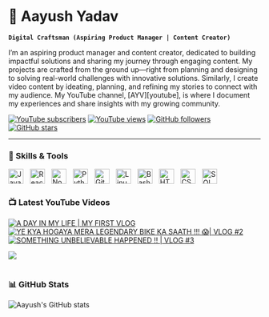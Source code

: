 # 🚀 Aayush Yadav

**`Digital Craftsman (Aspiring Product Manager | Content Creator)`**

I’m an aspiring product manager and content creator, dedicated to building impactful solutions and sharing my journey through engaging content. My projects are crafted from the ground up—right from planning and designing to solving real-world challenges with innovative solutions. Similarly, I create video content by ideating, planning, and refining my stories to connect with my audience. My YouTube channel, [AYV][youtube], is where I document my experiences and share insights with my growing community.

<p align="left">
    <a href="https://www.youtube.com/@Aayushxyadav?sub_confirmation=1">
        <img alt="YouTube subscribers" title="Subscribe to my YouTube channel" src="https://custom-icon-badges.demolab.com/youtube/channel/subscribers/UCzwWNYIYrQreb4SDZ5S7ryw?color=%23E05D44&label=SUBSCRIBE&logo=video&logoColor=white&style=for-the-badge&labelColor=CE4630"/></a> 
    <a href="https://www.youtube.com/@Aayushxyadav">
        <img alt="YouTube views" title="YouTube views" src="https://custom-icon-badges.demolab.com/youtube/channel/views/UCzwWNYIYrQreb4SDZ5S7ryw?color=%23E1AD0E&logo=eye&logoColor=white&style=for-the-badge&labelColor=C79600"/></a> 
    <a href="https://github.com/aayushxyadav?tab=followers">
        <img alt="GitHub followers" title="Follow me on GitHub" src="https://custom-icon-badges.demolab.com/github/followers/aayushxyadav?color=236ad3&labelColor=1155ba&style=for-the-badge&logo=person-add&label=Follow&logoColor=white"/></a>
    <a href="https://github.com/aayushxyadav?tab=repositories&sort=stargazers">
        <img alt="GitHub stars" title="Total stars on GitHub" src="https://custom-icon-badges.demolab.com/github/stars/aayushxyadav?color=55960c&style=for-the-badge&labelColor=488207&logo=star"/></a>
</p>

---

### 🧰 Skills & Tools

<img align="left" alt="JavaScript" width="30px" style="padding-right:10px;" src="https://cdn.jsdelivr.net/gh/devicons/devicon/icons/javascript/javascript-plain.svg" />
<img align="left" alt="React" width="30px" style="padding-right:10px;" src="https://cdn.jsdelivr.net/gh/devicons/devicon/icons/react/react-original.svg" />
<img align="left" alt="NodeJS" width="30px" style="padding-right:10px;" src="https://cdn.jsdelivr.net/gh/devicons/devicon/icons/nodejs/nodejs-original.svg" />
<img align="left" alt="Python" width="30px" style="padding-right:10px;" src="https://cdn.jsdelivr.net/gh/devicons/devicon/icons/python/python-plain.svg" />
<img align="left" alt="Git" width="30px" style="padding-right:10px;" src="https://cdn.jsdelivr.net/gh/devicons/devicon/icons/git/git-original.svg" />
<img align="left" alt="Linux" width="30px" style="padding-right:10px;" src="https://cdn.jsdelivr.net/gh/devicons/devicon/icons/linux/linux-original.svg" />
<img align="left" alt="Bash" width="30px" style="padding-right:10px;" src="https://cdn.jsdelivr.net/gh/devicons/devicon/icons/bash/bash-original.svg" />
<img align="left" alt="HTML" width="30px" style="padding-right:10px;" src="https://cdn.jsdelivr.net/gh/devicons/devicon/icons/html5/html5-plain.svg" />
<img align="left" alt="CSS" width="30px" style="padding-right:10px;" src="https://cdn.jsdelivr.net/gh/devicons/devicon/icons/css3/css3-plain.svg" />
<img align="left" alt="SQL" width="30px" style="padding-right:10px;" src="https://cdn.jsdelivr.net/gh/devicons/devicon/icons/mysql/mysql-original.svg" />
<br />

#

### 📺 Latest YouTube Videos

<!-- BEGIN YOUTUBE-CARDS -->
[![A DAY IN MY LIFE | MY FIRST VLOG](https://ytcards.demolab.com/?id=lV6oSLU67TM&title=A+DAY+IN+MY+LIFE+%7C+MY+FIRST+VLOG&lang=en&timestamp=1723212033&background_color=%230d1117&title_color=%23ffffff&stats_color=%23dedede&max_title_lines=2&width=250&border_radius=5&duration=1784 "A DAY IN MY LIFE | MY FIRST VLOG")](https://www.youtube.com/watch?v=lV6oSLU67TM)
[![YE KYA HOGAYA MERA LEGENDARY BIKE KA SAATH !!! 😱| VLOG #2](https://ytcards.demolab.com/?id=e87ajexq4xM&title=YE+KYA+HOGAYA+MERA+LEGENDARY+BIKE+KA+SAATH+%21%21%21+%7C+VLOG+%232&lang=en&timestamp=1723125637&background_color=%230d1117&title_color=%23ffffff&stats_color=%23dedede&max_title_lines=2&width=250&border_radius=5&duration=1190 "YE KYA HOGAYA MERA LEGENDARY BIKE KA SAATH !!! 😱| VLOG #2")](https://www.youtube.com/watch?v=e87ajexq4xM)
[![SOMETHING UNBELIEVABLE HAPPENED !! | VLOG #3](https://ytcards.demolab.com/?id=wNZX9SvI1Bs&title=SOMETHING+UNBELIEVABLE+HAPPENED+%21%21+%7C+VLOG+%233&lang=en&timestamp=1722534300&background_color=%230d1117&title_color=%23ffffff&stats_color=%23dedede&max_title_lines=2&width=250&border_radius=5&duration=1574 "SOMETHING UNBELIEVABLE HAPPENED !! | VLOG #3")](https://www.youtube.com/watch?v=wNZX9SvI1Bs)
<!-- END YOUTUBE-CARDS -->

[<img src="https://custom-icon-badges.demolab.com/badge/-Subscribe%20For%20More-red?style=for-the-badge&logo=video&logoColor=white"/>](https://www.youtube.com/@Aayushxyadav?sub_confirmation=1)

#

### 📊 GitHub Stats

![Aayush's GitHub stats](https://github-readme-stats.vercel.app/api?username=aayushxyadav&show_icons=true&theme=gruvbox)


